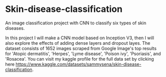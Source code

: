# Skin-disease-classification
An image classification project with CNN to classify six types of skin diseases.

In this project I will make a CNN model based on Inception V3, then I will also explore the effects of adding dense layers and dropout layes. The dataset consists of 1652 images scraped from Google Image's top results for 'Atopic dermatitis', 'Herpes', 'Lyme disease', 'Poison ivy', 'Psoriasis', and 'Rosacea'. You can visit my kaggle profile for the full data set by clicking here https://www.kaggle.com/datasets/sammysena/skin-disease-classification.

